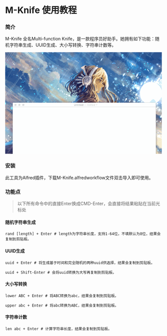 # M-Knife 使用教程

### 简介

M-Knife 全名Multi-function Knife，是一款程序员好助手。她拥有如下功能：随机字符串生成、UUID生成、大小写转换、字符串计数等。

![demo](https://raw.githubusercontent.com/heibai01/M-Knife/master/record.gif)



### 安装

此工具为Alfred插件，下载M-Knife.alfredworkflow文件双击导入即可使用。

### 功能点

> 以下所有命令中的直接Enter换成CMD-Enter，会直接将结果粘贴在当前光标处

#### 随机字符串生成

```
rand [length] + Enter # length为字符串长度，支持1-64位，不填默认为8位，结果会复制到剪贴板。
```

#### UUID生成

```
uuid + Enter # 将生成基于时间和完全随机的两种uuid供选择，结果会复制到剪贴板。
```

```
uuid + Shift-Enter # 会将uuid转换为大写再复制到剪贴板。
```

#### 大小写转换

```
lower ABC + Enter # 将ABC转换为abc，结果会复制到剪贴板。
```

```
upper abc + Enter # 将abc转换为ABC，结果会复制到剪贴板。
```

#### 字符串计数

```
len abc + Enter # 计算字符串长度，结果会复制到剪贴板。
```

